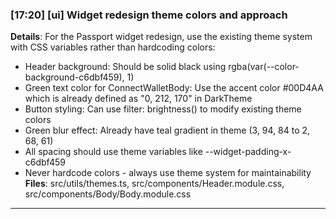 ### [17:20] [ui] Widget redesign theme colors and approach
**Details**: For the Passport widget redesign, use the existing theme system with CSS variables rather than hardcoding colors:
- Header background: Should be solid black using rgba(var(--color-background-c6dbf459), 1)
- Green text color for ConnectWalletBody: Use the accent color #00D4AA which is already defined as "0, 212, 170" in DarkTheme
- Button styling: Can use filter: brightness() to modify existing theme colors
- Green blur effect: Already have teal gradient in theme (3, 94, 84 to 2, 68, 61)
- All spacing should use theme variables like --widget-padding-x-c6dbf459
- Never hardcode colors - always use theme system for maintainability
**Files**: src/utils/themes.ts, src/components/Header.module.css, src/components/Body/Body.module.css
---

